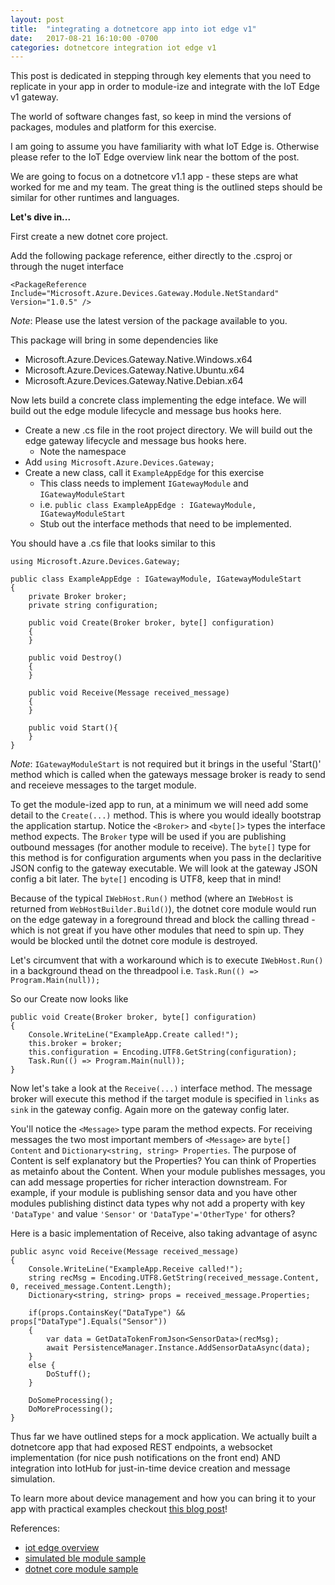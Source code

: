 ```yaml
---
layout: post
title:  "integrating a dotnetcore app into iot edge v1"
date:   2017-08-21 16:10:00 -0700
categories: dotnetcore integration iot edge v1
---
```


This post is dedicated in stepping through key elements that you need to replicate in your app in order to module-ize and integrate with the IoT Edge v1 gateway.

The world of software changes fast, so keep in mind the versions of packages, modules and platform for this exercise. 

I am going to assume you have familiarity with what IoT Edge is. Otherwise please refer to the IoT Edge overview link near the bottom of the post.

We are going to focus on a dotnetcore v1.1 app - these steps are what worked for me and my team. The great thing is the outlined steps should be similar for other runtimes and languages.  


__Let's dive in...__

First create a new dotnet core project.

Add the following package reference, either directly to the .csproj or through the nuget interface

```
<PackageReference Include="Microsoft.Azure.Devices.Gateway.Module.NetStandard" Version="1.0.5" />
```
*Note*: Please use the latest version of the package available to you.

This package will bring in some dependencies like 

- Microsoft.Azure.Devices.Gateway.Native.Windows.x64
- Microsoft.Azure.Devices.Gateway.Native.Ubuntu.x64
- Microsoft.Azure.Devices.Gateway.Native.Debian.x64


Now lets build a concrete class implementing the edge inteface. We will build out the edge module lifecycle and message bus hooks here.

* Create a new .cs file in the root project directory. We will build out the edge gateway lifecycle and message bus hooks here.
    * Note the namespace
* Add `using Microsoft.Azure.Devices.Gateway;` 
* Create a new class, call it `ExampleAppEdge` for this exercise
    * This class needs to implement `IGatewayModule` and `IGatewayModuleStart`
    * i.e. `public class ExampleAppEdge : IGatewayModule, IGatewayModuleStart`
    * Stub out the interface methods that need to be implemented.

You should have a .cs file that looks similar to this

```
using Microsoft.Azure.Devices.Gateway;

public class ExampleAppEdge : IGatewayModule, IGatewayModuleStart
{
    private Broker broker;
    private string configuration;

    public void Create(Broker broker, byte[] configuration)
    {
    }

    public void Destroy()
    {
    }

    public void Receive(Message received_message)
    {
    }

    public void Start(){
    }
}
```
*Note*: `IGatewayModuleStart` is not required but it brings in the useful 'Start()' method which is called when the gateways message broker is ready to send and receieve messages to the target module.

To get the module-ized app to run, at a minimum we will need add some detail to the `Create(...)` method. This is where you would ideally bootstrap the application startup. Notice the `<Broker>` and `<byte[]>` types the interface method expects. The `Broker` type will be used if you are publishing outbound messages (for another module to receive). The `byte[]` type for this method is for configuration arguments when you pass in the declaritive JSON config to the gateway executable. We will look at the gateway JSON config a bit later. The `byte[]` encoding is UTF8, keep that in mind!

Because of the typical `IWebHost.Run()` method (where an `IWebHost` is returned from `WebHostBuilder.Build()`), the dotnet core module would run on the edge gateway in a foreground thread and block the calling thread - which is not great if you have other modules that need to spin up. They would be blocked until the dotnet core module is destroyed.

Let's circumvent that with a workaround which is to execute `IWebHost.Run()` in a background thead on the threadpool i.e. `Task.Run(() => Program.Main(null));`

So our Create now looks like 

```
public void Create(Broker broker, byte[] configuration)
{
    Console.WriteLine("ExampleApp.Create called!");
    this.broker = broker;
    this.configuration = Encoding.UTF8.GetString(configuration);
    Task.Run(() => Program.Main(null));
}
```

Now let's take a look at the `Receive(...)` interface method. The message broker will execute this method if the target module is specified in `links` as `sink` in the gateway config. Again more on the gateway config later.

You'll notice the `<Message>` type param the method expects. For receiving messages the two most important members of `<Message>` are `byte[] Content` and `Dictionary<string, string> Properties`. The purpose of Content is self explanatory but the Properties? You can think of Properties as metainfo about the Content. When your module publishes messages, you can add message properties for richer interaction downstream. For example, if your module is publishing sensor data and you have other modules publishing distinct data types why not add a property with key `'DataType'` and value `'Sensor'` or `'DataType'='OtherType'` for others?

Here is a basic implementation of Receive, also taking advantage of async

```
public async void Receive(Message received_message)
{
    Console.WriteLine("ExampleApp.Receive called!");
    string recMsg = Encoding.UTF8.GetString(received_message.Content, 0, received_message.Content.Length);
    Dictionary<string, string> props = received_message.Properties;

    if(props.ContainsKey("DataType") && props["DataType"].Equals("Sensor"))
    {
        var data = GetDataTokenFromJson<SensorData>(recMsg);
        await PersistenceManager.Instance.AddSensorDataAsync(data);
    }
    else {
        DoStuff();
    }

    DoSomeProcessing();
    DoMoreProcessing();
}
```

Thus far we have outlined steps for a mock application. We actually built a dotnetcore app that had exposed REST endpoints, a websocket implementation (for nice push notifications on the front end) AND integration into IotHub for just-in-time device creation and message simulation.

To learn more about device management and how you can bring it to your app with practical examples checkout [this blog post](http://katngov.com/2017/08/24/iot-device-management-web-app/)!


References:
- [iot edge overview](https://docs.microsoft.com/en-us/azure/iot-hub/iot-hub-iot-edge-overview)
- [simulated ble module sample](https://github.com/Azure-Samples/iot-edge-samples/tree/master/dotnetcore/simulated_ble)
- [dotnet core module sample](https://github.com/Azure/iot-edge/tree/master/samples/dotnet_core_module_sample)

